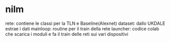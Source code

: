 # nilm
rete:     contiene le classi per la TLN e Baseline(Alexnet)
dataset:  dallo UKDALE estrae i dati
mainloop: routine per il train della rete
launcher: codice colab che scarica i moduli e fa il train delle reti sui vari dispositivi

